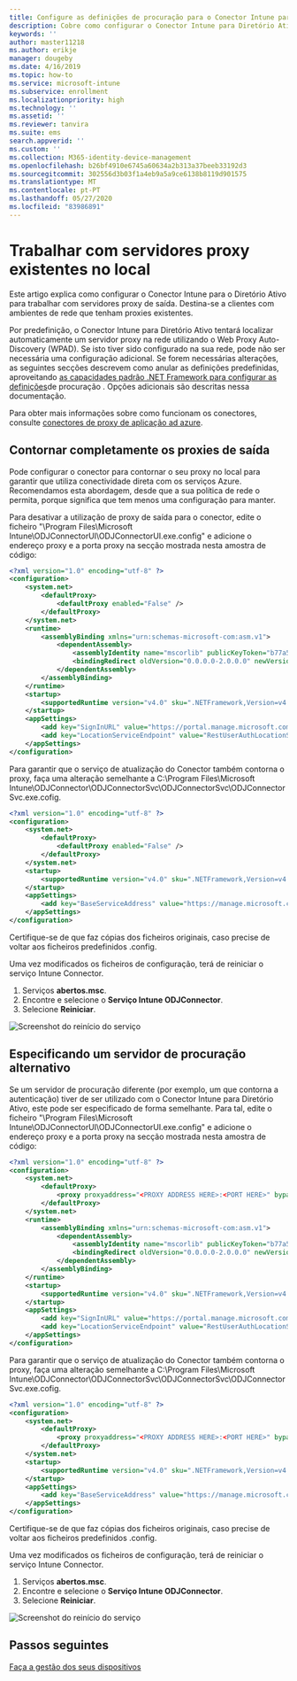 ```yaml
---
title: Configure as definições de procuração para o Conector Intune para Diretório Ativo
description: Cobre como configurar o Conector Intune para Diretório Ativo para trabalhar com servidores proxy existentes no local.
keywords: ''
author: master11218
ms.author: erikje
manager: dougeby
ms.date: 4/16/2019
ms.topic: how-to
ms.service: microsoft-intune
ms.subservice: enrollment
ms.localizationpriority: high
ms.technology: ''
ms.assetid: ''
ms.reviewer: tanvira
ms.suite: ems
search.appverid: ''
ms.custom: ''
ms.collection: M365-identity-device-management
ms.openlocfilehash: b26bf4910e6745a60634a2b313a37beeb33192d3
ms.sourcegitcommit: 302556d3b03f1a4eb9a5a9ce6138b8119d901575
ms.translationtype: MT
ms.contentlocale: pt-PT
ms.lasthandoff: 05/27/2020
ms.locfileid: "83986891"
---
```

# <a name="work-with-existing-on-premises-proxy-servers"></a>Trabalhar com servidores proxy existentes no local

Este artigo explica como configurar o Conector Intune para o Diretório Ativo para trabalhar com servidores proxy de saída. Destina-se a clientes com ambientes de rede que tenham proxies existentes.

Por predefinição, o Conector Intune para Diretório Ativo tentará localizar automaticamente um servidor proxy na rede utilizando o Web Proxy Auto-Discovery (WPAD). Se isto tiver sido configurado na sua rede, pode não ser necessária uma configuração adicional.  Se forem necessárias alterações, as seguintes secções descrevem como anular as definições predefinidas, aproveitando [as capacidades padrão .NET Framework para configurar as definições](https://docs.microsoft.com/dotnet/framework/configure-apps/file-schema/network/defaultproxy-element-network-settings)de procuração .  Opções adicionais são descritas nessa documentação.

Para obter mais informações sobre como funcionam os conectores, consulte [conectores de proxy de aplicação ad azure](https://docs.microsoft.com/azure/active-directory/manage-apps/application-proxy-connectors).

## <a name="completely-bypass-outbound-proxies"></a>Contornar completamente os proxies de saída

Pode configurar o conector para contornar o seu proxy no local para garantir que utiliza conectividade direta com os serviços Azure. Recomendamos esta abordagem, desde que a sua política de rede o permita, porque significa que tem menos uma configuração para manter.

Para desativar a utilização de proxy de saída para o conector, edite o ficheiro "\Program Files\Microsoft Intune\ODJConnectorUI\ODJConnectorUI.exe.config" e adicione o endereço proxy e a porta proxy na secção mostrada nesta amostra de código:

```xml
<?xml version="1.0" encoding="utf-8" ?>
<configuration>
    <system.net>  
        <defaultProxy>   
            <defaultProxy enabled="False" /> 
        </defaultProxy>  
    </system.net>
    <runtime>
        <assemblyBinding xmlns="urn:schemas-microsoft-com:asm.v1">
            <dependentAssembly>
                <assemblyIdentity name="mscorlib" publicKeyToken="b77a5c561934e089" culture="neutral"/>
                <bindingRedirect oldVersion="0.0.0.0-2.0.0.0" newVersion="4.6.0.0" />
            </dependentAssembly>
        </assemblyBinding>
    </runtime>
    <startup> 
        <supportedRuntime version="v4.0" sku=".NETFramework,Version=v4.6" />
    </startup>
    <appSettings>
        <add key="SignInURL" value="https://portal.manage.microsoft.com/Home/ClientLogon"/>
        <add key="LocationServiceEndpoint" value="RestUserAuthLocationService/RestUserAuthLocationService/ServiceAddresses"/>
    </appSettings>
</configuration>
```

Para garantir que o serviço de atualização do Conector também contorna o proxy, faça uma alteração semelhante a C:\Program Files\Microsoft Intune\ODJConnector\ODJConnectorSvc\ODJConnectorSvc\ODJConnectorSvc.exe.cofig.

```xml
<?xml version="1.0" encoding="utf-8" ?>
<configuration>
    <system.net>  
        <defaultProxy>
            <defaultProxy enabled="False" /> 
        </defaultProxy>  
    </system.net>
    <startup>
        <supportedRuntime version="v4.0" sku=".NETFramework,Version=v4.6" />
    </startup>
    <appSettings>
        <add key="BaseServiceAddress" value="https://manage.microsoft.com/" />
    </appSettings>
</configuration>
```

Certifique-se de que faz cópias dos ficheiros originais, caso precise de voltar aos ficheiros predefinidos .config.

Uma vez modificados os ficheiros de configuração, terá de reiniciar o serviço Intune Connector. 

1. Serviços **abertos.msc**.
2. Encontre e selecione o **Serviço Intune ODJConnector**.
3. Selecione **Reiniciar**.

![Screenshot do reinício do serviço](./media/autopilot-hybrid-connector-proxy/service-restart.png)


## <a name="specifying-an-alternative-proxy-server"></a>Especificando um servidor de procuração alternativo

Se um servidor de procuração diferente (por exemplo, um que contorna a autenticação) tiver de ser utilizado com o Conector Intune para Diretório Ativo, este pode ser especificado de forma semelhante. Para tal, edite o ficheiro "\Program Files\Microsoft Intune\ODJConnectorUI\ODJConnectorUI.exe.config" e adicione o endereço proxy e a porta proxy na secção mostrada nesta amostra de código:

```xml
<?xml version="1.0" encoding="utf-8" ?>
<configuration>
    <system.net>  
        <defaultProxy>   
            <proxy proxyaddress="<PROXY ADDRESS HERE>:<PORT HERE>" bypassonlocal="True" usesystemdefault="True"/>   
        </defaultProxy>  
    </system.net>
    <runtime>
        <assemblyBinding xmlns="urn:schemas-microsoft-com:asm.v1">
            <dependentAssembly>
                <assemblyIdentity name="mscorlib" publicKeyToken="b77a5c561934e089" culture="neutral"/>
                <bindingRedirect oldVersion="0.0.0.0-2.0.0.0" newVersion="4.6.0.0" />
            </dependentAssembly>
        </assemblyBinding>
    </runtime>
    <startup> 
        <supportedRuntime version="v4.0" sku=".NETFramework,Version=v4.6" />
    </startup>
    <appSettings>
        <add key="SignInURL" value="https://portal.manage.microsoft.com/Home/ClientLogon"/>
        <add key="LocationServiceEndpoint" value="RestUserAuthLocationService/RestUserAuthLocationService/ServiceAddresses"/>
    </appSettings>
</configuration>
```

Para garantir que o serviço de atualização do Conector também contorna o proxy, faça uma alteração semelhante a C:\Program Files\Microsoft Intune\ODJConnector\ODJConnectorSvc\ODJConnectorSvc\ODJConnectorSvc.exe.cofig.

```xml
<?xml version="1.0" encoding="utf-8" ?>
<configuration>
    <system.net>  
        <defaultProxy>   
            <proxy proxyaddress="<PROXY ADDRESS HERE>:<PORT HERE>" bypassonlocal="True" usesystemdefault="True"/>   
        </defaultProxy>  
    </system.net>
    <startup>
        <supportedRuntime version="v4.0" sku=".NETFramework,Version=v4.6" />
    </startup>
    <appSettings>
        <add key="BaseServiceAddress" value="https://manage.microsoft.com/" />
    </appSettings>
</configuration>
```

Certifique-se de que faz cópias dos ficheiros originais, caso precise de voltar aos ficheiros predefinidos .config.

Uma vez modificados os ficheiros de configuração, terá de reiniciar o serviço Intune Connector. 

1. Serviços **abertos.msc**.
2. Encontre e selecione o **Serviço Intune ODJConnector**.
3. Selecione **Reiniciar**.

![Screenshot do reinício do serviço](./media/autopilot-hybrid-connector-proxy/service-restart.png)


## <a name="next-steps"></a>Passos seguintes

[Faça a gestão dos seus dispositivos](../remote-actions/device-management.md)

